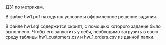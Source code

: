 ДЗ1 по метрикам.

В файле hw1.pdf находятся условие и оформленное решение задания.

В файле hw1.sql содержится скрипт, с помощью которого задание было выполнено. Чтобы его запустить у себя, необходимо загрузить в свою среду таблицы 
hw1_customers.csv и hw_1.orders.csv из данной папки.
